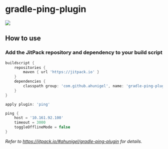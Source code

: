 # gradle-ping-plugin
[![](https://jitpack.io/v/ahunigel/gradle-ping-plugin.svg)](https://jitpack.io/#ahunigel/gradle-ping-plugin)


## How to use

### Add the JitPack repository and dependency to your build script
```groovy
buildscript {
    repositories {
        maven { url 'https://jitpack.io' }
    }
    dependencies {
        classpath group: 'com.github.ahunigel', name: 'gradle-ping-plugin', version: '{version}'
    }
}

apply plugin: 'ping'

ping {
    host = '10.161.92.100'
    timeout = 3000
    toggleOfflineMode = false
}
```

_Refer to https://jitpack.io/#ahunigel/gradle-ping-plugin for details._
